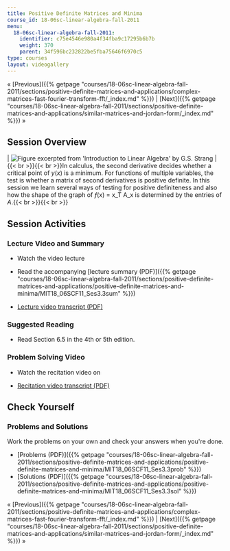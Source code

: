 ```yaml
---
title: Positive Definite Matrices and Minima
course_id: 18-06sc-linear-algebra-fall-2011
menu:
  18-06sc-linear-algebra-fall-2011:
    identifier: c75e4546e980a4f34fba9c17295b6b7b
    weight: 370
    parent: 34f596bc232822be5fba75646f6970c5
type: courses
layout: videogallery
---
```

« [Previous]({{% getpage "courses/18-06sc-linear-algebra-fall-2011/sections/positive-definite-matrices-and-applications/complex-matrices-fast-fourier-transform-fft/_index.md" %}}) | [Next]({{% getpage "courses/18-06sc-linear-algebra-fall-2011/sections/positive-definite-matrices-and-applications/similar-matrices-and-jordan-form/_index.md" %}}) »

Session Overview
----------------

| ![Figure excerpted from 'Introduction to Linear Algebra' by G.S. Strang](https://open-learning-course-data-ci.s3.amazonaws.com/18-06sc-linear-algebra-fall-2011/4b19b2c52c0d314479d60eb3417bb4ab_3_3.jpg) | {{< br >}}{{< br >}}In calculus, the second derivative decides whether a critical point of _y_(_x_) is a minimum. For functions of multiple variables, the test is whether a matrix of second derivatives is positive definite. In this session we learn several ways of testing for positive definiteness and also how the shape of the graph of _ƒ_(x) = x_T A_x is determined by the entries of _A_.{{< br >}}{{< br >}} 

Session Activities
------------------

### Lecture Video and Summary

*   Watch the video lecture
    
*   Read the accompanying [lecture summary (PDF)]({{% getpage "courses/18-06sc-linear-algebra-fall-2011/sections/positive-definite-matrices-and-applications/positive-definite-matrices-and-minima/MIT18_06SCF11_Ses3.3sum" %}})
*   [Lecture video transcript (PDF)](./resolveuid/8a8c96758f45cd0d32d8b96e73114213)

### Suggested Reading

*   Read Section 6.5 in the 4th or 5th edition.

### Problem Solving Video

*   Watch the recitation video on
    
*   [Recitation video transcript (PDF)](./resolveuid/7c7219cb65176015a7442048e3de3a75)

Check Yourself
--------------

### Problems and Solutions

Work the problems on your own and check your answers when you're done.

*   [Problems (PDF)]({{% getpage "courses/18-06sc-linear-algebra-fall-2011/sections/positive-definite-matrices-and-applications/positive-definite-matrices-and-minima/MIT18_06SCF11_Ses3.3prob" %}})
*   [Solutions (PDF)]({{% getpage "courses/18-06sc-linear-algebra-fall-2011/sections/positive-definite-matrices-and-applications/positive-definite-matrices-and-minima/MIT18_06SCF11_Ses3.3sol" %}})

« [Previous]({{% getpage "courses/18-06sc-linear-algebra-fall-2011/sections/positive-definite-matrices-and-applications/complex-matrices-fast-fourier-transform-fft/_index.md" %}}) | [Next]({{% getpage "courses/18-06sc-linear-algebra-fall-2011/sections/positive-definite-matrices-and-applications/similar-matrices-and-jordan-form/_index.md" %}}) »
